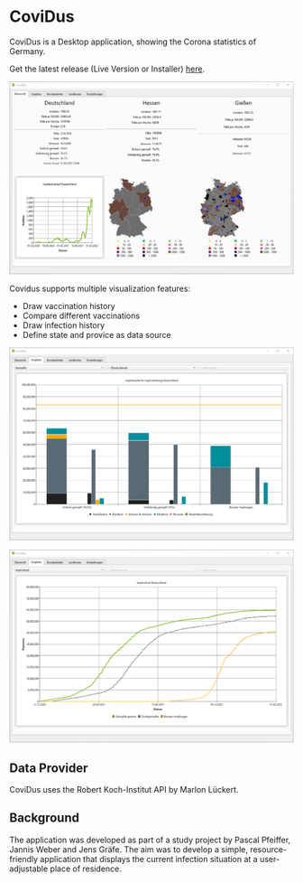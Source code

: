 # CoviDus
CoviDus is a Desktop application, showing the Corona statistics of Germany. 


Get the latest release (Live Version or Installer) [here](https://github.com/paspf/CoviDus/releases).

![Covidus Overview](/doc/CoviDus_Overview.png)

Covidus supports multiple visualization features:
 - Draw vaccination history
 - Compare different vaccinations
 - Draw infection history
 - Define state and provice as data source

![Vaccinations](/doc/CoviDus_Vacc_1.png)

![Vaccination History](/doc/CoviDus_Vacc_2.png)

## Data Provider
CoviDus uses the Robert Koch-Institut API by Marlon Lückert.

## Background
The application was developed as part of a study project by Pascal Pfeiffer, Jannis Weber and Jens Gräfe. The aim was to develop a simple, resource-friendly application that displays the current infection situation at a user-adjustable place of residence.
